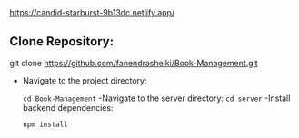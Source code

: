 ##
https://candid-starburst-9b13dc.netlify.app/

## Clone Repository:
git clone https://github.com/fanendrashelki/Book-Management.git

- Navigate to the project directory:

  ``
  cd Book-Management
  ``
-Navigate to the server directory:
  ``
  cd server
  ``
-Install backend dependencies:
  
  ``
  npm install
  ``




